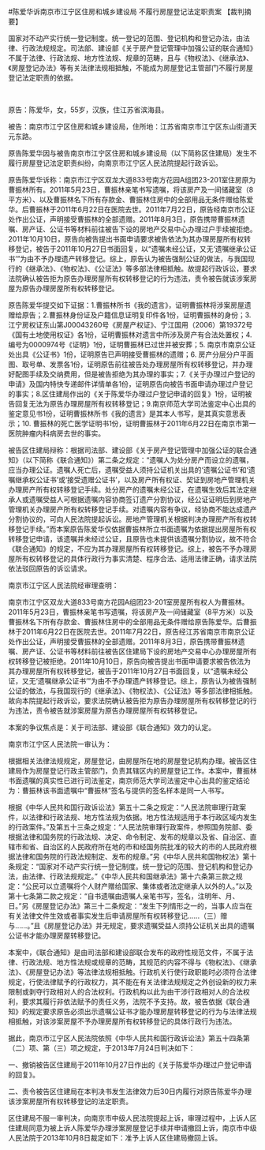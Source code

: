 #陈爱华诉南京市江宁区住房和城乡建设局 不履行房屋登记法定职责案 
【裁判摘要】

国家对不动产实行统一登记制度。统一登记的范围、登记机构和登记办法，由法律、行政法规规定。司法部、建设部《关于房产登记管理中加强公证的联合通知》不属于法律、行政法规、地方性法规、规章的范畴，且与《物权法》、《继承法》、《房屋登记办法》等有关法律法规相抵触，不能成为房屋登记主管部门不履行房屋登记法定职责的依据。

 

原告：陈爱华，女，55岁，汉族，住江苏省滨海县。

被告：南京市江宁区住房和城乡建设局，住所地：江苏省南京市江宁区东山街道天元东路。

原告陈爱华因与被告南京市江宁区住房和城乡建设局（以下简称区住建局）发生不履行房屋登记法定职责纠纷，向南京市江宁区人民法院提起行政诉讼。

原告陈爱华诉称：南京市江宁区双龙大道833号南方花园A组团23-201室住房原为曹振林所有。2011年5月23日，曹振林亲笔书写遗嘱，将该房产及一间储藏室（8平方米）、以及曹振林名下所有存款金、曹振林住房中的全部用品无条件赠给陈爱华。后曹振林于2011年6月22日在医院去世。2011年7月22日，原告经南京市公证处作出公证，声明接受曹振林的全部遗赠。2011年8月3日，原告携带曹振林遗嘱、房产证、公证书等材料前往被告下设的房地产交易中心办理过户手续被拒绝。2011年10月10日，原告向被告提出书面申请要求被告依法为其办理房屋所有权转移登记，被告于2011年10月27日书面回复，以“遗嘱未经公证，又无‘遗嘱继承公证书’”为由不予办理遗产转移登记。综上，原告认为被告强制公证的做法，与我国现行的《继承法》、《物权法》、《公证法》等多部法律相抵触。故提起行政诉讼，要求法院确认被告拒为原告办理房屋所有权转移登记的行为违法，责令被告就该涉案房屋为原告办理房屋所有权转移登记。

原告陈爱华提交如下证据：1.曹振林所书《我的遗言》，证明曹振林将涉案房屋遗赠给原告；2.曹振林身份证及户籍信息证明复印件各1份，证明曹振林的身份；3.江宁房权证东山第J00043260号《房屋产权证》、宁江国用（2006）第19372号《国有土地使用权证》各1份，证明曹振林对遗言中所涉及房产有合法处置权；4.编号为0000974号《证明》1份，证明曹振林已过世并被安葬；5. 南京市南京公证处出具《公证书》1份，证明原告已声明接受曹振林的遗赠；6. 房产分层分户平面图、取号单、发票各1份，证明原告前往被告处办理房屋所有权转移登记，并办理好配图手续及交纳费用，但是被告拒绝为其办理的事实；7.《关于办理过户登记的申请》及国内特快专递邮件详情单各1份，证明原告向被告书面申请办理过户登记的事实；8.区住建局作出的《关于陈爱华办理过户登记申请的回复》1份，证明被告回复无法为原告办理房屋所有权转移登记；9.南京师范大学司法鉴定中心出具的鉴定意见书1份，证明曹振林所书《我的遗言》是其本人书写，是其真实意思表示；10. 曹振林的死亡医学证明书1份，证明曹振林于2011年6月22日在南京市第一医院肿瘤内科病房去世的事实。

被告区住建局辩称：根据司法部、建设部《关于房产登记管理中加强公证的联合通知》（以下简称《联合通知》）第二条之规定：“遗嘱人为处分房产而设立的遗嘱，应当办理公证。遗嘱人死亡后，遗嘱受益人须持公证机关出具的‘遗嘱公证书’和‘遗嘱继承权公证书’或‘接受遗赠公证书’，以及房产所有权证、契证到房地产管理机关办理房产所有权转移登记手续。处分房产的遗嘱未经公证，在遗嘱生效后其法定继承人或遗嘱受益人可根据遗嘱内容协商签订遗产分割协议，经公证证明后到房地产管理机关办理房产所有权转移登记手续。对遗嘱内容有争议，经协商不能达成遗产分割协议的，可向人民法院提起诉讼。房地产管理机关根据判决办理房产所有权转移登记手续。”而本案原告陈爱华仅依据曹振林所立书面遗嘱为依据提出房屋所有权转移登记申请，该遗嘱并未经过公证，且原告也未提供该遗嘱分割协议，故不符合《联合通知》的规定，不应为其办理房屋所有权转移登记。综上，被告不予办理房屋所有权转移登记的具体行政行为事实清楚、程序合法、适用法律正确，请求法院依法驳回原告的诉讼请求。

南京市江宁区人民法院经审理查明：

南京市江宁区双龙大道833号南方花园A组团23-201室房屋所有权人为曹振林。2011年5月23日，曹振林亲笔书写遗嘱，将该房产及一间储藏室（8平方米）以及曹振林名下所有存款金、曹振林住房中的全部用品无条件赠给原告陈爱华。后曹振林于2011年6月22日在医院去世。2011年7月22日，原告经江苏省南京市南京公证处作出公证，声明接受曹振林的全部遗赠。2011年8月3日，原告携带曹振林遗嘱、房产证、公证书等材料前往被告区住建局下设的房地产交易中心办理房屋所有权转移登记被拒绝。2011年10月10日，原告向被告提出书面申请要求被告依法为其办理房屋所有权转移登记，被告于2011年10月27日书面回复，以“遗嘱未经公证，又无‘遗嘱继承公证书’”为由不予办理遗产转移登记。综上，原告认为被告强制公证的做法，与我国现行的《继承法》、《物权法》、《公证法》等多部法律相抵触。故向本院提起行政诉讼，要求法院确认被告拒为原告办理房屋所有权转移登记的行为违法，责令被告就涉案房屋为原告办理房屋所有权转移登记。

本案的争议焦点是：关于司法部、建设部《联合通知》效力的认定。

南京市江宁区人民法院一审认为：

根据相关法律法规规定，房屋登记，由房屋所在地的房屋登记机构办理。被告区住建局作为房屋登记行政主管部门，负责其辖区内的房屋登记工作。本案中，曹振林书面遗嘱的真实性已进行司法鉴定，南京师范大学司法鉴定中心出具的鉴定结论为：曹振林该书面遗嘱中“曹振林”签名与提供的签名样本是同一人书写。

根据《中华人民共和国行政诉讼法》第五十二条之规定：“人民法院审理行政案件，以法律和行政法规、地方性法规为依据。地方性法规适用于本行政区域内发生的行政案件。”及第五十三条之规定：“人民法院审理行政案件，参照国务院部、委根据法律和国务院的行政法规、决定、命令制定、发布的规章以及省、自治区、直辖市和省、自治区的人民政府所在地的市和经国务院批准的较大的市的人民政府根据法律和国务院的行政法规制定、发布的规章。”另《中华人民共和国物权法》第十条规定：“国家对不动产实行统一登记制度。统一登记的范围、登记机构和登记办法，由法律、行政法规规定。”《中华人民共和国继承法》第十六条第三款之规定：“公民可以立遗嘱将个人财产赠给国家、集体或者法定继承人以外的人。”以及第十七条第二款之规定：“自书遗嘱由遗嘱人亲笔书写，签名，注明年、月、日。”另《房屋登记办法》第三十二条规定：“发生下列情形之一的，当事人应当在有关法律文件生效或者事实发生后申请房屋所有权转移登记……（三）赠与……。”且《房屋登记办法》并无规定，要求遗嘱受益人须持公证机关出具的遗嘱公证书才能办理房屋转移登记。

本案中，《联合通知》是由司法部和建设部联合发布的政府性规范文件，不属于法律、行政法规、地方性法规或规章的范畴，其规范的内容不得与《物权法》、《继承法》、《房屋登记办法》等法律法规相抵触。行政机关行使行政职能时必须符合法律规定，行使法律赋予的行政权力，其不能在有关法律法规规定之外创设新的权力来限制或剥夺行政相对人的合法权利。行政机构以此为由干涉行政相对人的合法权利，要求其履行非依法赋予的责任义务，法院不予支持。故，被告依据《联合通知》的规定要求原告必须出示遗嘱公证书才能办理房屋转移登记的行为与法律法规相抵触，对该涉案房屋不予办理房屋所有权转移登记的具体行政行为违法。

据此，南京市江宁区人民法院依照《中华人民共和国行政诉讼法》第五十四条第（二）项、第（三）项之规定，于2013年7月24日判决如下：

一、撤销被告区住建局于2011年10月27日作出的《关于陈爱华办理过户登记申请的回复》。

二、责令被告区住建局在本判决书发生法律效力后30日内履行对原告陈爱华办理该涉案房屋所有权转移登记的法定职责。

区住建局不服一审判决，向南京市中级人民法院提起上诉，审理过程中，上诉人区住建局同意为被上诉人陈爱华办理涉案房屋登记手续并申请撤回上诉，南京市中级人民法院于2013年10月8日裁定如下：准予上诉人区住建局撤回上诉。


